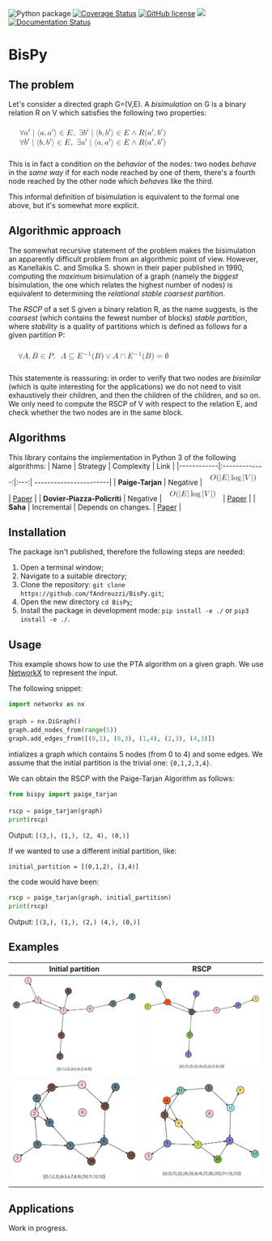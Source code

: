 ![Python package](https://github.com/fAndreuzzi/BisPy/workflows/Python%20package/badge.svg?branch=master) <a href='https://coveralls.io/github/fAndreuzzi/BisPy'><img src='https://coveralls.io/repos/github/fAndreuzzi/BisPy/badge.svg' alt='Coverage Status' /></a>
 [![GitHub license](https://img.shields.io/github/license/Naereen/StrapDown.js.svg)](https://github.com/Naereen/StrapDown.js/blob/master/LICENSE) <img src='https://img.shields.io/badge/Code%20style-Black-%23000000'/> [![Documentation Status](https://readthedocs.org/projects/bispy-bisimulation-in-python/badge/?version=latest)](https://bispy-bisimulation-in-python.readthedocs.io/en/latest/?badge=latest)

# BisPy

## The problem
Let's consider a directed graph G=(V,E). A *bisimulation* on G is a binary relation R on V which satisfies the following two properties:

![Bisimulation definition](res/bisimulation-definition.png)

This is in fact a condition on the *behavior* of the nodes: two nodes *behave* in the *same way* if for each node reached by one of them, there's a fourth node reached by the other node which *behaves* like the third.

This informal definition of bisimulation is equivalent to the formal one above, but it's somewhat more explicit.

## Algorithmic approach
The somewhat recursive statement of the problem makes the bisimulation an apparently difficult problem from an algorithmic point of view. However, as Kanellakis C. and Smolka S. shown in their paper published in 1990, computing the *maximum* bisimulation of a graph (namely the *biggest* bisimulation, the one which relates the highest number of nodes) is equivalent to determining the *relational stable coarsest partition*.

The *RSCP* of a set S given a binary relation R, as the name suggests, is the *coarsest* (which contains the fewest number of blocks) *stable partition*, where *stability* is a quality of partitions which is defined as follows for a given partition P:

![Stability definition](res/stability-definition.png)

This statemente is reassuring: in order to verify that two nodes are *bisimilar* (which is quite interesting for the applications) we do not need to visit exhaustively their children, and then the children of the children, and so on. We only need to compute the RSCP of V with respect to the relation E, and check whether the two nodes are in the same block.

## Algorithms
This library contains the implementation in Python 3 of the following algorithms:
|  Name        |  Strategy   | Complexity  | Link |
|------------|:-------------:|:---:| -----------------------|
| **Paige-Tarjan** | Negative    | ![Loglinear complexity](res/log-linear-complexity.png)  | [Paper](https://scholarsmine.mst.edu/cgi/viewcontent.cgi?article=1348&context=math_stat_facwork) |
| **Dovier-Piazza-Policriti** | Negative    | ![Loglinear complexity](res/log-linear-complexity.png) | [Paper](https://pdf.sciencedirectassets.com/271538/1-s2.0-S0304397500X05348/1-s2.0-S030439750300361X/main.pdf?X-Amz-Security-Token=IQoJb3JpZ2luX2VjEH8aCXVzLWVhc3QtMSJHMEUCIQD0HTsvtrNKRZ0B59etVuPxRrKlnrF59Jxm1YsQ7rVkCwIgbmetaKcZEuJ5s8qq1zls67pbKcwJ3OMj3tWmJ251RwwqvQMIt%2F%2F%2F%2F%2F%2F%2F%2F%2F%2F%2FARADGgwwNTkwMDM1NDY4NjUiDIGG0Avb8O2EJGz%2BESqRA5iL0g3GixhOZG1gNqLdKlywdsgMc29vXar9vInoNowNMXlwJ9Jg0G34qjx4KQJvEgeptuAzMhraNSe5HsOMPTNrQ%2FZz2FL7q8igYLJ3v2xNqTDBKUJGsMz5T4GUJp7q8b0iwEQ3kATAvd8iN7T7g5pIseJFfAyongauePhN0Sp9g8P2J3j5C6MgpZ8GSdPcOnnd8GaEeG2LPY68z7zLWqS6og5CGbNxOvn2AYENnxRqs0i07McmR54CZ7mkb%2FGRxuTaGqCPOZqcQBXzvfCHaO171NN4MG%2F%2B3tBxmEMpUydCcYkMggU5kW8mehEtT1IALYNju64teuCEriKuLnODp1eE62A16sjc08fyBwWBIItJWp4kmUC3UH0%2FfG%2FD7XJ%2BQ8wNCv%2BiR4heGjB1wv1zRz3oFOnVvrCweGMRSqM3KBwNHEZyWZ%2BS9CRojBWSytTK1yTAqDcBJC1l7YtLJABVkltBVU%2BKkagQi6f3EYrmBYQ6Ik%2FmStSV%2F87c476aYYK%2BPAF6prW7kZGU7L69Poe08eiGMP2J5oIGOusBB1u7bA4JCQl9lFRLYAiOzI9ikwqsVPXlJsSMcZZ4hLEK5Xpi0T81L%2BhN076UQEq1QjxQx7VWP0JBFZxYQ12ZaEDFfMiEK85arFYIgDN2L38T6LAmPohMzEc4A%2BF65zQITnoShO05Lb%2Bz9k01rODLQxp0hxu5KM%2BTncTAOnjOlAJUrt7ywld5AVQbI27x5olVDV03OVe83%2BGbVjjB3%2Ba9uAj7xvTLjfTDhG9%2Blg0EZt2NfI2Fd9rUVVociW0iQS7dJGF58R2BvS9r%2BcFgph8UsgMAcr%2BFpXmHn2iHoesHSWeOvIqgDJqwZ6TdUQ%3D%3D&X-Amz-Algorithm=AWS4-HMAC-SHA256&X-Amz-Date=20210323T074502Z&X-Amz-SignedHeaders=host&X-Amz-Expires=300&X-Amz-Credential=ASIAQ3PHCVTYVNXX7VHM%2F20210323%2Fus-east-1%2Fs3%2Faws4_request&X-Amz-Signature=97fbaf2af0ce8f90407bae54d0667e1e4891a5b60ce7bef0d22e22371a8bad54&hash=bc9051325abb41aa7a3ed91285fb0c9c609ce978a08461e47972cbc8298aa479&host=68042c943591013ac2b2430a89b270f6af2c76d8dfd086a07176afe7c76c2c61&pii=S030439750300361X&tid=spdf-57e77b0e-7d66-4742-a044-ceeb86a8c5e9&sid=cb6c89ab9f04f344098ae8a94138b86b77fdgxrqb&type=client) |
| **Saha**         | Incremental |  Depends on changes. | [Paper](https://www.researchgate.net/profile/Diptikalyan-Saha/publication/221583570_An_Incremental_Bisimulation_Algorithm/links/57dbbcd508ae72d72ea44ac1/An-Incremental-Bisimulation-Algorithm.pdf) |

## Installation
The package isn't published, therefore the following steps are needed:
1. Open a terminal window;
2. Navigate to a suitable directory;
3. Clone the repository: `git clone https://github.com/fAndreuzzi/BisPy.git`;
4. Open the new directory `cd BisPy`;
5. Install the package in development mode: `pip install -e ./` or `pip3 install -e ./`.

## Usage
This example shows how to use the PTA algorithm on a given graph. We use [NetworkX](https://networkx.org/) to represent the input.

The following snippet:
```python
import networkx as nx

graph = nx.DiGraph()
graph.add_nodes_from(range(5))
graph.add_edges_from([(0,1), (0,3), (1,4), (2,3), (4,3)])
```
intializes a graph which contains 5 nodes (from 0 to 4) and some edges. We assume that the initial partition is the trivial one:
`{0,1,2,3,4}`.

We can obtain the RSCP with the Paige-Tarjan Algorithm as follows:
```python
from bispy import paige_tarjan

rscp = paige_tarjan(graph)
print(rscp)
```
Output: `[(3,), (1,), (2, 4), (0,)]`

If we wanted to use a different initial partition, like:
```
initial_partition = [(0,1,2), (3,4)]
```

the code would have been:
```python
rscp = paige_tarjan(graph, initial_partition)
print(rscp)
```
Output: `[(3,), (1,), (2,) (4,), (0,)]`

## Examples
Initial partition | RSCP
--- | ---
![](res/pta-before.png) | ![](res/pta-after.png)
![](res/pta-before2.png) | ![](res/pta-after2.png)

## Applications
Work in progress.

